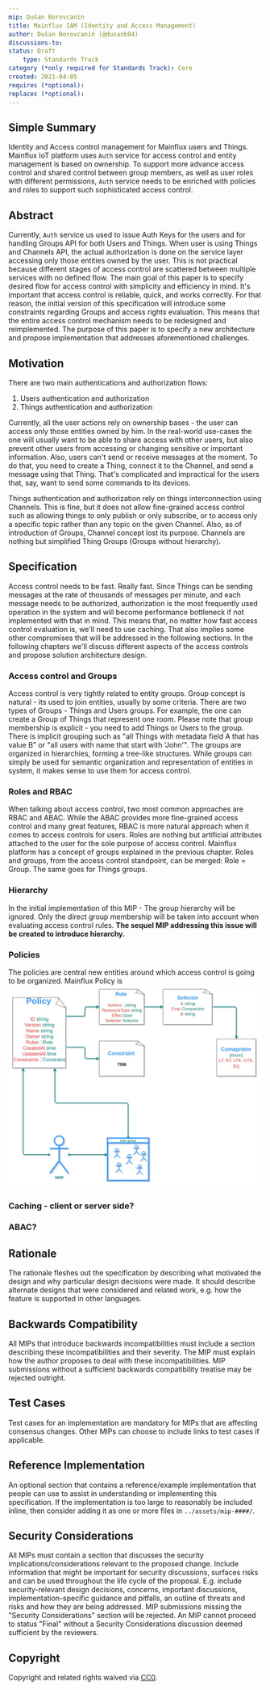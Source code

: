 ```yaml
---
mip: Dušan Borovcanin
title: Mainflux IAM (Identity and Access Management)
author: Dušan Borovcanin (@dusanb94)
discussions-to: 
status: Draft
    type: Standards Track
category (*only required for Standards Track): Core
created: 2021-04-05
requires (*optional):
replaces (*optional):
---
```


## Simple Summary
Identity and Access control management for Mainflux users and Things. Mainflux IoT platform uses `Auth` service for access control and entity management is based on ownership.
To support more advance access control and shared control between group members, as well as user roles with different permissions, `Auth` service needs to be enriched with 
policies and roles to support such sophisticated access control.

## Abstract
Currently, `Auth` service us used to issue Auth Keys for the users and for handling Groups API for both Users and Things. When user is using Things and Channels API, the actual 
authorization is done on the service layer accessing only those entities owned by the user. This is not practical because different stages of access control are scattered between
multiple services with no defined flow. The main goal of this paper is to specify desired flow for access control with simplicity and efficiency in mind. It's important that
access control is reliable, quick, and works correctly. For that reason, the initial version of this specification will introduce some constraints regarding Groups and access
rights evaluation. This means that the entire access control mechanism needs to be redesigned and reimplemented. The purpose of this paper is to specify a new architecture and propose implementation that addresses aforementioned challenges.

## Motivation
There are two main authentications and authorization flows:
1) Users authentication and authorization
2) Things authentication and authorization

Currently, all the user actions rely on ownership bases - the user can access only those entities owned by him. In the real-world use-cases the one will usually want to be able to share access with other users, but also prevent other users from accessing or changing sensitive or important information. Also, users can't send or receive messages at the moment. To do that, you need to create a Thing, connect it to the Channel, and send a message using that Thing. That's complicated and impractical for the users that, say, want to send some commands to its devices.

Things authentication and authorization rely on things interconnection using Channels. This is fine, but it does not allow fine-grained access control such as allowing things to only publish or only subscribe, or to access only a specific topic rather than any topic on the given Channel. Also, as of introduction of Groups, Channel concept lost its purpose. Channels are nothing but simplified Thing Groups (Groups without hierarchy).


## Specification
Access control needs to be fast. Really fast. Since Things can be sending messages at the rate of thousands of messages per minute, and each message needs to be authorized, authorization is the most frequently used operation in the system and will become
performance bottleneck if not implemented with that in mind. This means that, no matter how fast access control evaluation is, we'll need to use caching. That also implies some other compromises that will be addressed in the following sections. In the following chapters we'll discuss different aspects of the access controls and propose solution architecture design.

### Access control and Groups
Access control is very tightly related to entity groups. Group concept is natural - its used to join entities, usually by some criteria. There are two types of Groups - Things and Users groups. For example, the one can create a Group of Things that represent one room. Please note that group membership is explicit - you need to add Things or Users to the group. There is implicit grouping such as "all Things with metadata field A that has value B" or "all users with name that start with 'John'". The groups are organized in hierarchies, forming a tree-like structures. While groups can simply be used for semantic organization and representation of entities in system, it makes sense to use them for access control.

### Roles and RBAC
When talking about access control, two most common approaches are RBAC and ABAC. While the ABAC provides more fine-grained access control and many great features, RBAC is more natural approach when it comes to access controls for users. Roles are nothing but artificial attributes attached to the user for the sole purpose of access control. Mainflux platform has a concept of groups explained in the previous chapter. Roles and groups, from the access control standpoint, can be merged: Role = Group. The same goes for Things groups.

### Hierarchy
In the initial implementation of this MIP - The group hierarchy will be ignored. Only the direct group membership will be taken into account when evaluating access control rules. **The sequel MIP addressing this issue will be created to introduce hierarchy.**

### Policies
<!-- How does policy look like? How to assign policies? Policy-role relation. -->
The policies are central new entities around which access control is going to be organized. Mainflux Policy is 
![policy diagram](../assets/mip-0002/policy.jpg)

### Caching - client or server side?

### ABAC?

## Rationale
The rationale fleshes out the specification by describing what motivated the design and why particular design decisions were made. It should describe alternate designs that were considered and related work, e.g. how the feature is supported in other languages.

## Backwards Compatibility
All MIPs that introduce backwards incompatibilities must include a section describing these incompatibilities and their severity. The MIP must explain how the author proposes to deal with these incompatibilities. MIP submissions without a sufficient backwards compatibility treatise may be rejected outright.

## Test Cases
Test cases for an implementation are mandatory for MIPs that are affecting consensus changes. Other MIPs can choose to include links to test cases if applicable.

## Reference Implementation
An optional section that contains a reference/example implementation that people can use to assist in understanding or implementing this specification.  If the implementation is too large to reasonably be included inline, then consider adding it as one or more files in `../assets/mip-####/`.

## Security Considerations
All MIPs must contain a section that discusses the security implications/considerations relevant to the proposed change. Include information that might be important for security discussions, surfaces risks and can be used throughout the life cycle of the proposal. E.g. include security-relevant design decisions, concerns, important discussions, implementation-specific guidance and pitfalls, an outline of threats and risks and how they are being addressed. MIP submissions missing the "Security Considerations" section will be rejected. An MIP cannot proceed to status "Final" without a Security Considerations discussion deemed sufficient by the reviewers.

## Copyright
Copyright and related rights waived via [CC0](https://creativecommons.org/publicdomain/zero/1.0/).